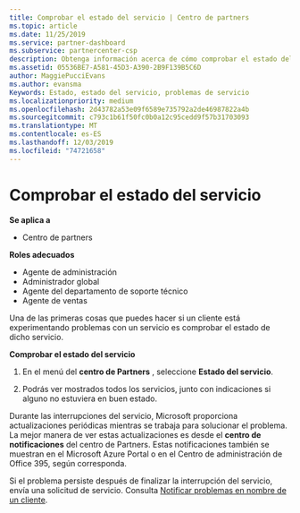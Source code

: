 ```yaml
---
title: Comprobar el estado del servicio | Centro de partners
ms.topic: article
ms.date: 11/25/2019
ms.service: partner-dashboard
ms.subservice: partnercenter-csp
description: Obtenga información acerca de cómo comprobar el estado del servicio de un cliente cuando experimentan un problema con un servicio.
ms.assetid: 05536BE7-A581-45D3-A390-2B9F139B5C6D
author: MaggiePucciEvans
ms.author: evansma
Keywords: Estado, estado del servicio, problemas de servicio
ms.localizationpriority: medium
ms.openlocfilehash: 2d43782a53e09f6589e735792a2de46987822a4b
ms.sourcegitcommit: c793c1b61f50fc0b0a12c95cedd9f57b31703093
ms.translationtype: MT
ms.contentlocale: es-ES
ms.lasthandoff: 12/03/2019
ms.locfileid: "74721658"
---
```

# <a name="check-service-health"></a>Comprobar el estado del servicio

**Se aplica a**

- Centro de partners

**Roles adecuados**

- Agente de administración
- Administrador global
- Agente del departamento de soporte técnico
- Agente de ventas

Una de las primeras cosas que puedes hacer si un cliente está experimentando problemas con un servicio es comprobar el estado de dicho servicio.

**Comprobar el estado del servicio**

1.  En el menú del **centro de Partners** , seleccione **Estado del servicio**. 

2.  Podrás ver mostrados todos los servicios, junto con indicaciones si alguno no estuviera en buen estado. 

Durante las interrupciones del servicio, Microsoft proporciona actualizaciones periódicas mientras se trabaja para solucionar el problema. La mejor manera de ver estas actualizaciones es desde el **centro de notificaciones** del centro de Partners. Estas notificaciones también se muestran en el Microsoft Azure Portal o en el Centro de administración de Office 395, según corresponda.

Si el problema persiste después de finalizar la interrupción del servicio, envía una solicitud de servicio. Consulta [Notificar problemas en nombre de un cliente](report-problems-on-behalf-of-a-customer.md).

 

 



